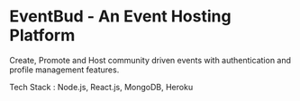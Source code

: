 # EventBud - An Event Hosting Platform

Create, Promote and Host community driven events with authentication and profile management features.

Tech Stack : Node.js, React.js, MongoDB, Heroku
